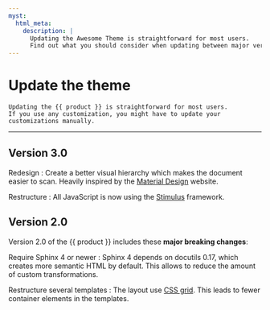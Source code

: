 ```yaml
---
myst:
  html_meta:
    description: |
      Updating the Awesome Theme is straightforward for most users.
      Find out what you should consider when updating between major versions.
---
```


# Update the theme

```{rst-class} lead
Updating the {{ product }} is straightforward for most users.
If you use any customization, you might have to update your
customizations manually.
```

---

<!-- vale Google.WordList = NO -->

## Version 3.0

<!-- vale Google.Colons = NO -->

Redesign
: Create a better visual hierarchy which makes the document easier to scan. Heavily
inspired by the [Material Design](https://m2.material.io/) website.

Restructure
: All JavaScript is now using the
[Stimulus](https://stimulus.hotwired.dev/) framework.

## Version 2.0

<!-- vale Google.WordList = YES -->

Version 2.0 of the {{ product }} includes these **major breaking changes**:

Require Sphinx 4 or newer
: Sphinx 4 depends on docutils 0.17, which creates more semantic HTML by default.
This allows to reduce the amount of custom transformations.

Restructure several templates
: The layout use
[CSS grid](https://developer.mozilla.org/en-US/docs/Web/CSS/CSS_Grid_Layout).
This leads to fewer container elements in the templates.
